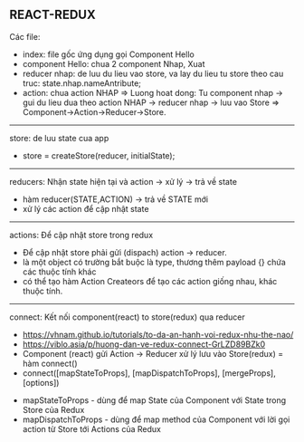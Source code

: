REACT-REDUX
-----------
Các file:
- index: file gốc ứng dụng gọi Component Hello
- component Hello: chua 2 component Nhap, Xuat
- reducer nhap: de luu du lieu vao store, va lay du lieu tu store theo cau truc: state.nhap.nameAntribute;
- action: chua action NHAP
=> Luong hoat dong: Tu  component nhap -> gui du lieu dua theo action NHAP -> reducer nhap -> luu vao Store
=> Component->Action->Reducer->Store.
-----------
store: de luu state cua app
- store = createStore(reducer, initialState);
-----------
reducers: Nhận state hiện tại và action -> xử lý -> trả về state
- hàm reducer(STATE,ACTION) -> trả về STATE mới
- xử lý các action để cập nhật state
-----------
actions: Để cập nhật store trong redux
- Để cập nhật store phải gửi (dispach) action -> reducer.
- là một object có trường bắt buộc là type, thương thêm payload {} chứa các thuộc tính khác
- có thể tạo hàm Action Createors để tạo các action giống nhau, khác thuộc tính.
-----------
connect: Kết nối component(react) to store(redux) qua reducer
- https://vhnam.github.io/tutorials/to-da-an-hanh-voi-redux-nhu-the-nao/
- https://viblo.asia/p/huong-dan-ve-redux-connect-GrLZD89BZk0
- Component (react) gửi Action -> Reducer xử lý lưu vào Store(redux) = hàm connect()
- connect([mapStateToProps], [mapDispatchToProps], [mergeProps], [options])
+ mapStateToProps - dùng để map State của Component với State trong Store của Redux
+ mapDispatchToProps - dùng để map method của Component với lời gọi action từ Store tới Actions của Redux
